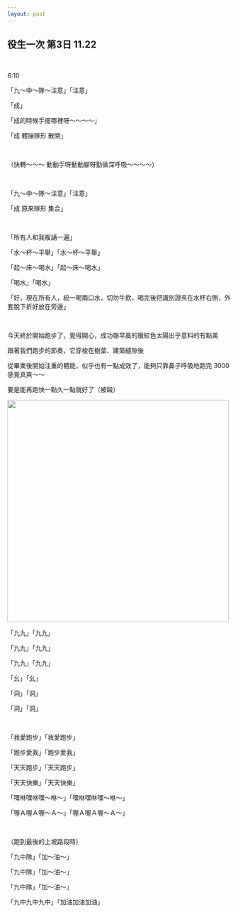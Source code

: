 ```yaml
---
layout: post
---
```


役生一次 第3日 11.22
---

<br>

6:10

「九～中～隊～注意」「注意」

「成」

「成的時候手擺哪裡呀～～～～」

「成 體操隊形 散開」

<br>

（快轉～～～ 動動手呀動動腳呀勤做深呼吸～～～～）

<br>

「九～中～隊～注意」「注意」

「成 原來隊形 集合」

<br>

「所有人和我複誦一遍」

「水～杯～平舉」「水～杯～平舉」

「起～床～喝水」「起～床～喝水」

「喝水」「喝水」

「好，現在所有人，統一喝兩口水，切勿牛飲，喝完後把識別證夾在水杯右側，外套脫下折好放在旁邊」

<br>

今天終於開始跑步了，覺得開心，成功嶺早晨的暖紅色太陽出乎意料的有點美

跟著我們跑步的節奏，它穿梭在樹葉、建築縫隙後

從畢業後開始注重的體能，似乎也有一點成效了，能夠只靠鼻子呼吸地跑完 3000 感覺真爽～～

要是能再跑快一點久一點就好了（被毆）

<img src="{{site.url}}/img/2014-12-25/house.jpg" height="500px">

「九九」「九九」

「九九」「九九」

「九九」「九九」

「幺」「幺」

「洞」「洞」

「洞」「洞」

<br>

「我愛跑步」「我愛跑步」

「跑步愛我」「跑步愛我」

「天天跑步」「天天跑步」

「天天快樂」「天天快樂」

「嘿咻嘿咻嘿～咻～」「嘿咻嘿咻嘿～咻～」

「喔Ａ喔Ａ喔～Ａ～」「喔Ａ喔Ａ喔～Ａ～」

<br>

（跑到最後的上坡路段時）

「九中隊」「加～油～」

「九中隊」「加～油～」

「九中隊」「加～油～」

「九中九中九中」「加油加油加油」

<br>
